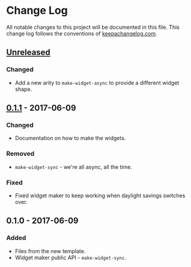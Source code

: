 # Change Log
All notable changes to this project will be documented in this file. This change log follows the conventions of [keepachangelog.com](http://keepachangelog.com/).

## [Unreleased]
### Changed
- Add a new arity to `make-widget-async` to provide a different widget shape.

## [0.1.1] - 2017-06-09
### Changed
- Documentation on how to make the widgets.

### Removed
- `make-widget-sync` - we're all async, all the time.

### Fixed
- Fixed widget maker to keep working when daylight savings switches over.

## 0.1.0 - 2017-06-09
### Added
- Files from the new template.
- Widget maker public API - `make-widget-sync`.

[Unreleased]: https://github.com/your-name/scratch-webapp/compare/0.1.1...HEAD
[0.1.1]: https://github.com/your-name/scratch-webapp/compare/0.1.0...0.1.1
